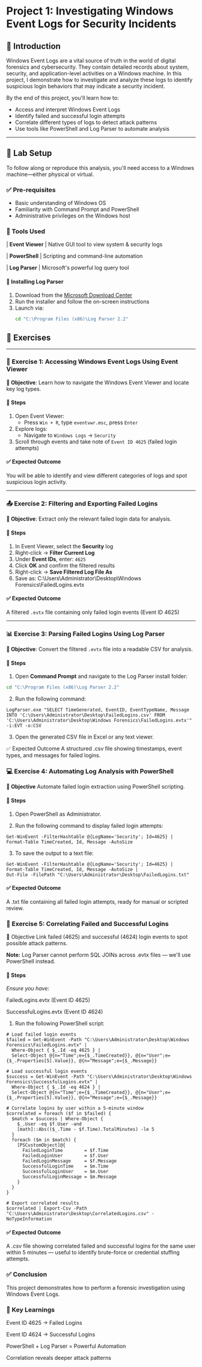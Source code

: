 # Project 1: Investigating **Windows** Event Logs for Security Incidents

## 🧠 Introduction

Windows Event Logs are a vital source of truth in the world of digital forensics and cybersecurity. They contain detailed records about system, security, and application-level activities on a Windows machine. In this project, I demonstrate how to investigate and analyze these logs to identify suspicious login behaviors that may indicate a security incident.

By the end of this project, you'll learn how to:
- Access and interpret Windows Event Logs
- Identify failed and successful login attempts
- Correlate different types of logs to detect attack patterns
- Use tools like PowerShell and Log Parser to automate analysis

---

## 🧰 Lab Setup

To follow along or reproduce this analysis, you'll need access to a Windows machine—either physical or virtual.

### ✅ Pre-requisites
- Basic understanding of Windows OS
- Familiarity with Command Prompt and PowerShell
- Administrative privileges on the Windows host

### 🔧 Tools Used                                        
| **Event Viewer** | Native GUI tool to view system & security logs 

| **PowerShell**   | Scripting and command-line automation         

| **Log Parser**   | Microsoft's powerful log query tool           

#### 💾 Installing Log Parser
1. Download from the [Microsoft Download Center](https://www.microsoft.com/en-us/download/details.aspx?id=24659)
2. Run the installer and follow the on-screen instructions
3. Launch via:  
   ```cmd
   cd "C:\Program Files (x86)\Log Parser 2.2"

## 🧪 Exercises

---

### 📁 Exercise 1: Accessing Windows Event Logs Using Event Viewer

**🎯 Objective**: Learn how to navigate the Windows Event Viewer and locate key log types.

#### 📝 Steps

1. Open Event Viewer:
   - Press `Win + R`, type `eventvwr.msc`, press `Enter`
2. Explore logs:
   - Navigate to `Windows Logs` → `Security`
3. Scroll through events and take note of `Event ID 4625` (failed login attempts)

#### ✅ Expected Outcome

You will be able to identify and view different categories of logs and spot suspicious login activity.

---

### 📤 Exercise 2: Filtering and Exporting Failed Logins

**🎯 Objective**: Extract only the relevant failed login data for analysis.

#### 📝 Steps

1. In Event Viewer, select the **Security** log  
2. Right-click → **Filter Current Log**  
3. Under **Event IDs**, enter: `4625`  
4. Click **OK** and confirm the filtered results  
5. Right-click → **Save Filtered Log File As**  
6. Save as: C:\Users\Administrator\Desktop\Windows Forensics\FailedLogins.evtx

#### ✅ Expected Outcome

A filtered `.evtx` file containing only failed login events (Event ID 4625)

---

### 📊 Exercise 3: Parsing Failed Logins Using Log Parser

**🎯 Objective**: Convert the filtered `.evtx` file into a readable CSV for analysis.

#### 📝 Steps

1. Open **Command Prompt** and navigate to the Log Parser install folder:

```cmd
cd "C:\Program Files (x86)\Log Parser 2.2"
```
2. Run the following command:
```
LogParser.exe "SELECT TimeGenerated, EventID, EventTypeName, Message INTO 'C:\Users\Administrator\Desktop\FailedLogins.csv' FROM 'C:\Users\Administrator\Desktop\Windows Forensics\FailedLogins.evtx'" -i:EVT -o:CSV
```
3. Open the generated CSV file in Excel or any text viewer.

✅ Expected Outcome
A structured .csv file showing timestamps, event types, and messages for failed logins.

### 💻 Exercise 4: Automating Log Analysis with PowerShell
**🎯 Objective**
Automate failed login extraction using PowerShell scripting.

#### 📝 Steps
1. Open PowerShell as Administrator.

2. Run the following command to display failed login attempts:

```
Get-WinEvent -FilterHashtable @{LogName='Security'; Id=4625} | 
Format-Table TimeCreated, Id, Message -AutoSize
```
3. To save the output to a text file:
```
Get-WinEvent -FilterHashtable @{LogName='Security'; Id=4625} | 
Format-Table TimeCreated, Id, Message -AutoSize | 
Out-File -FilePath "C:\Users\Administrator\Desktop\FailedLogins.txt"
```
#### ✅ Expected Outcome
A .txt file containing all failed login attempts, ready for manual or scripted review.

### 🔗 Exercise 5: Correlating Failed and Successful Logins
🎯 Objective
Link failed (4625) and successful (4624) login events to spot possible attack patterns.

**Note:** Log Parser cannot perform SQL JOINs across .evtx files — we'll use PowerShell instead.

#### 📝 Steps
*Ensure you have:*

FailedLogins.evtx (Event ID 4625)

SuccessfulLogins.evtx (Event ID 4624)

1. Run the following PowerShell script:

```
# Load failed login events
$failed = Get-WinEvent -Path "C:\Users\Administrator\Desktop\Windows Forensics\FailedLogins.evtx" |
  Where-Object { $_.Id -eq 4625 } |
  Select-Object @{n="Time";e={$_.TimeCreated}}, @{n="User";e={$_.Properties[5].Value}}, @{n="Message";e={$_.Message}}

# Load successful login events
$success = Get-WinEvent -Path "C:\Users\Administrator\Desktop\Windows Forensics\SuccessfulLogins.evtx" |
  Where-Object { $_.Id -eq 4624 } |
  Select-Object @{n="Time";e={$_.TimeCreated}}, @{n="User";e={$_.Properties[5].Value}}, @{n="Message";e={$_.Message}}

# Correlate logins by user within a 5-minute window
$correlated = foreach ($f in $failed) {
  $match = $success | Where-Object {
    $_.User -eq $f.User -and 
    [math]::Abs(($_.Time - $f.Time).TotalMinutes) -le 5
  }
  foreach ($m in $match) {
    [PSCustomObject]@{
      FailedLoginTime        = $f.Time
      FailedLoginUser        = $f.User
      FailedLoginMessage     = $f.Message
      SuccessfulLoginTime    = $m.Time
      SuccessfulLoginUser    = $m.User
      SuccessfulLoginMessage = $m.Message
    }
  }
}

# Export correlated results
$correlated | Export-Csv -Path "C:\Users\Administrator\Desktop\CorrelatedLogins.csv" -NoTypeInformation
```
#### ✅ Expected Outcome
A *.csv* file showing correlated failed and successful logins for the same user within 5 minutes — useful to identify brute-force or credential stuffing attempts.

### ✅ Conclusion
This project demonstrates how to perform a forensic investigation using Windows Event Logs.

### 🧠 Key Learnings
Event ID 4625 → Failed Logins

Event ID 4624 → Successful Logins

PowerShell + Log Parser = Powerful Automation

Correlation reveals deeper attack patterns
